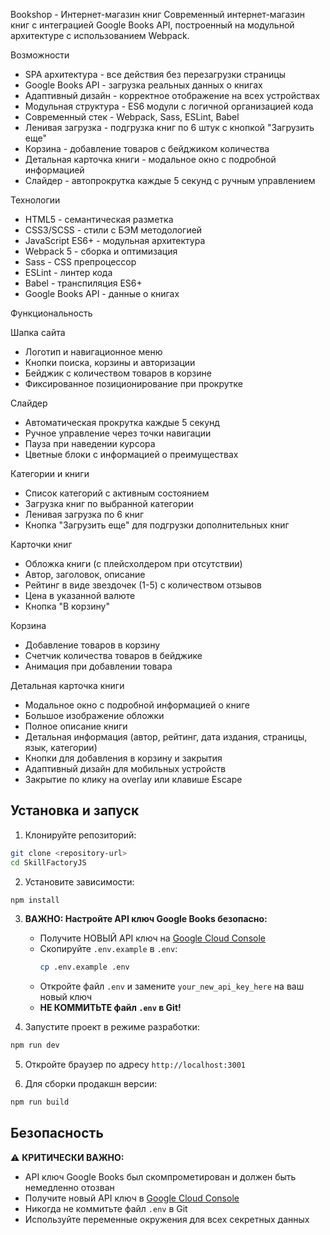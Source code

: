Bookshop - Интернет-магазин книг
Современный интернет-магазин книг с интеграцией Google Books API, построенный на модульной архитектуре с использованием Webpack.

Возможности
- SPA архитектура - все действия без перезагрузки страницы
- Google Books API - загрузка реальных данных о книгах
- Адаптивный дизайн - корректное отображение на всех устройствах
- Модульная структура - ES6 модули с логичной организацией кода
- Современный стек - Webpack, Sass, ESLint, Babel
- Ленивая загрузка - подгрузка книг по 6 штук с кнопкой "Загрузить еще"
- Корзина - добавление товаров с бейджиком количества
- Детальная карточка книги - модальное окно с подробной информацией
- Слайдер - автопрокрутка каждые 5 секунд с ручным управлением

Технологии
- HTML5 - семантическая разметка
- CSS3/SCSS - стили с БЭМ методологией
- JavaScript ES6+ - модульная архитектура
- Webpack 5 - сборка и оптимизация
- Sass - CSS препроцессор
- ESLint - линтер кода
- Babel - транспиляция ES6+
- Google Books API - данные о книгах

Функциональность

Шапка сайта
- Логотип и навигационное меню
- Кнопки поиска, корзины и авторизации
- Бейджик с количеством товаров в корзине
- Фиксированное позиционирование при прокрутке

Слайдер
- Автоматическая прокрутка каждые 5 секунд
- Ручное управление через точки навигации
- Пауза при наведении курсора
- Цветные блоки с информацией о преимуществах

Категории и книги
- Список категорий с активным состоянием
- Загрузка книг по выбранной категории
- Ленивая загрузка по 6 книг
- Кнопка "Загрузить еще" для подгрузки дополнительных книг

Карточки книг
- Обложка книги (с плейсхолдером при отсутствии)
- Автор, заголовок, описание
- Рейтинг в виде звездочек (1-5) с количеством отзывов
- Цена в указанной валюте
- Кнопка "В корзину"

Корзина
- Добавление товаров в корзину
- Счетчик количества товаров в бейджике
- Анимация при добавлении товара

Детальная карточка книги
- Модальное окно с подробной информацией о книге
- Большое изображение обложки
- Полное описание книги
- Детальная информация (автор, рейтинг, дата издания, страницы, язык, категории)
- Кнопки для добавления в корзину и закрытия
- Адаптивный дизайн для мобильных устройств
- Закрытие по клику на overlay или клавише Escape

## Установка и запуск

1. Клонируйте репозиторий:
```bash
git clone <repository-url>
cd SkillFactoryJS
```

2. Установите зависимости:
```bash
npm install
```

3. **ВАЖНО: Настройте API ключ Google Books безопасно:**
   - Получите НОВЫЙ API ключ на [Google Cloud Console](https://console.cloud.google.com/)
   - Скопируйте `.env.example` в `.env`:
     ```bash
     cp .env.example .env
     ```
   - Откройте файл `.env` и замените `your_new_api_key_here` на ваш новый ключ
   - **НЕ КОММИТЬТЕ файл `.env` в Git!**

4. Запустите проект в режиме разработки:
```bash
npm run dev
```

5. Откройте браузер по адресу `http://localhost:3001`

6. Для сборки продакшн версии:
```bash
npm run build
```

## Безопасность

⚠️ **КРИТИЧЕСКИ ВАЖНО:**
- API ключ Google Books был скомпрометирован и должен быть немедленно отозван
- Получите новый API ключ в [Google Cloud Console](https://console.cloud.google.com/)
- Никогда не коммитьте файл `.env` в Git
- Используйте переменные окружения для всех секретных данных
